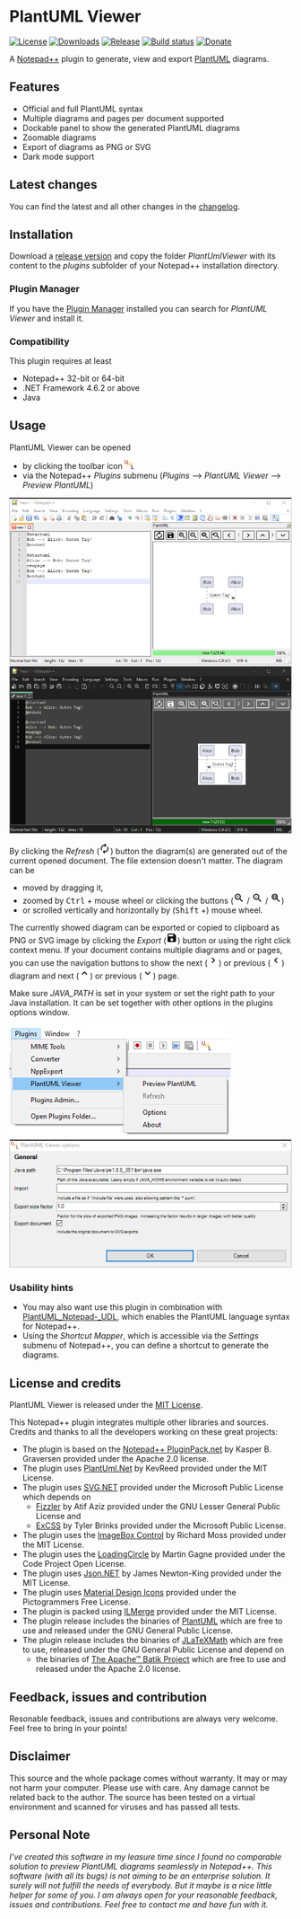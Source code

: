 # PlantUML Viewer
[![License](https://img.shields.io/github/license/Fruchtzwerg94/PlantUmlViewer)](LICENSE)
[![Downloads](https://img.shields.io/github/downloads/Fruchtzwerg94/PlantUmlViewer/total)](https://tooomm.github.io/github-release-stats/?username=Fruchtzwerg94&repository=PlantUmlViewer)
[![Release](https://img.shields.io/github/v/release/Fruchtzwerg94/PlantUmlViewer)](https://github.com/Fruchtzwerg94/PlantUmlViewer/releases)
[![Build status](https://github.com/Fruchtzwerg94/PlantUmlViewer/actions/workflows/CI_build.yml/badge.svg?branch=master)](https://github.com/Fruchtzwerg94/PlantUmlViewer/actions/workflows/CI_build.yml)
[![Donate](https://img.shields.io/badge/Donate-PayPal-blue.svg)](https://www.paypal.me/SchmidtPh)

A [Notepad++](https://notepad-plus-plus.org/) plugin to generate, view and export [PlantUML](https://plantuml.com/) diagrams.

## Features
* Official and full PlantUML syntax
* Multiple diagrams and pages per document supported
* Dockable panel to show the generated PlantUML diagrams
* Zoomable diagrams
* Export of diagrams as PNG or SVG
* Dark mode support

## Latest changes
You can find the latest and all other changes in the [changelog](CHANGELOG.md).

## Installation
Download a [release version](https://github.com/Fruchtzwerg94/PlantUmlViewer/releases) and copy the folder *PlantUmlViewer* with its content to the *plugins* subfolder of your Notepad++ installation directory.

### Plugin Manager
If you have the [Plugin Manager](https://github.com/bruderstein/nppPluginManager) installed you can search for *PlantUML Viewer* and install it.

### Compatibility
This plugin requires at least
* Notepad++ 32-bit or 64-bit
* .NET Framework 4.6.2 or above
* Java

## Usage
PlantUML Viewer can be opened
* by clicking the toolbar icon ![UML icon](PlantUmlViewer/PlantUmlViewer/Resources/Image.png)
* via the Notepad++ *Plugins* submenu (*Plugins* --> *PlantUML Viewer* --> *Preview PlantUML*)

![PlantUML Viewer](doc/PlantUmlViewer.png)
![PlantUML Viewer dark](doc/PlantUmlViewerDark.png)

By clicking the *Refresh* (<img src="PlantUmlViewer/PlantUmlViewer/Resources/Refresh.png" width="20">) button the diagram(s) are generated out of the current opened document. The file extension doesn't matter.
The diagram can be
* moved by dragging it,
* zoomed by <kbd>Ctrl</kbd> + mouse wheel or clicking the buttons (<img src="PlantUmlViewer/PlantUmlViewer/Resources/ZoomIn.png" width="20"> / <img src="PlantUmlViewer/PlantUmlViewer/Resources/ZoomOut.png" width="20"> / <img src="PlantUmlViewer/PlantUmlViewer/Resources/ZoomFit.png" width="20">)
* or scrolled vertically and horizontally by (<kbd>Shift</kbd> +) mouse wheel.

The currently showed diagram can be exported or copied to clipboard as PNG or SVG image by clicking the *Export* (<img src="PlantUmlViewer/PlantUmlViewer/Resources/Save.png" width="20">) button or using the right click context menu.
If your document contains multiple diagrams and or pages, you can use the navigation buttons to show the next (<img src="PlantUmlViewer/PlantUmlViewer/Resources/NavigateRight.png" width="20">) or previous (<img src="PlantUmlViewer/PlantUmlViewer/Resources/NavigateLeft.png" width="20">) diagram and next (<img src="PlantUmlViewer/PlantUmlViewer/Resources/NavigateUp.png" width="20">) or previous (<img src="PlantUmlViewer/PlantUmlViewer/Resources/NavigateDown.png" width="20">) page.

Make sure *JAVA_PATH* is set in your system or set the right path to your Java installation. It can be set together with other options in the plugins options window.

![PlantUML Viewer menu](doc/Menu.png)
![PlantUML Viewer options](doc/Options.png)

### Usability hints
* You may also want use this plugin in combination with [PlantUML_Notepad-_UDL](https://github.com/brianmaher84/PlantUML_Notepad-_UDL), which enables the PlantUML language syntax for Notepad++.
* Using the *Shortcut Mapper*, which is accessible via the *Settings* submenu of Notepad++, you can define a shortcut to generate the diagrams.


## License and credits
PlantUML Viewer is released under the [MIT License](LICENSE).

This Notepad++ plugin integrates multiple other libraries and sources. Credits and thanks to all the developers working on these great projects:
* The plugin is based on the [Notepad++ PluginPack.net](https://github.com/kbilsted/NotepadPlusPlusPluginPack.Net) by Kasper B. Graversen provided under the Apache 2.0 license.
* The plugin uses [PlantUml.Net](https://github.com/KevReed/PlantUml.Net) by KevReed provided under the MIT License.
* The plugin uses [SVG.NET](https://github.com/svg-net/SVG) provided under the Microsoft Public License which depends on
    * [Fizzler](https://github.com/atifaziz/Fizzler) by Atif Aziz provided under the GNU Lesser General Public License and
    * [ExCSS](https://github.com/TylerBrinks/ExCSS) by Tyler Brinks provided under the Microsoft Public License.
* The plugin uses the [ImageBox Control](https://github.com/cyotek/Cyotek.Windows.Forms.ImageBox) by Richard Moss provided under the MIT License.
* The plugin uses the [LoadingCircle](https://www.codeproject.com/articles/14841/how-to-write-a-loading-circle-animation-in-net) by Martin Gagne provided under the Code Project Open License.
* The plugin uses [Json.NET](https://www.newtonsoft.com/json) by James Newton-King provided under the MIT License.
* The plugin uses [Material Design Icons](https://materialdesignicons.com/) provided under the Pictogrammers Free License.
* The plugin is packed using [ILMerge](https://github.com/dotnet/ILMerge) provided under the MIT License.
* The plugin release includes the binaries of [PlantUML](https://plantuml.com/) which are free to use and released under the GNU General Public License.
* The plugin release includes the binaries of [JLaTeXMath](https://github.com/opencollab/jlatexmath) which are free to use, released under the GNU General Public License and depend on
    * the binaries of [The Apache™ Batik Project](https://xmlgraphics.apache.org/batik/) which are free to use and released under the Apache 2.0 license.

## Feedback, issues and contribution
Resonable feedback, issues and contributions are always very welcome. Feel free to bring in your points!

## Disclaimer
This source and the whole package comes without warranty. It may or may not harm your computer. Please use with care. Any damage cannot be related back to the author. The source has been tested on a virtual environment and scanned for viruses and has passed all tests.

## Personal Note
*I've created this software in my leasure time since I found no comparable solution to preview PlantUML diagrams seamlessly in Notepad++. This software (with all its bugs) is not aiming to be an enterprise solution. It surely will not fulfill the needs of everybody. But it maybe is a nice little helper for some of you. I am always open for your reasonable feedback, issues and contributions. Feel free to contact me and have fun with it.*
